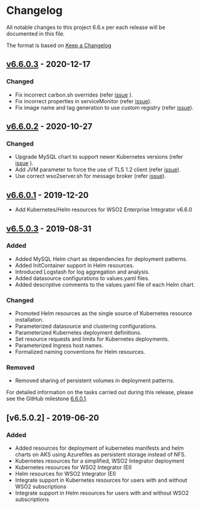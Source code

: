 # Changelog
All notable changes to this project 6.6.x per each release will be documented in this file.

The format is based on [Keep a Changelog](https://keepachangelog.com/en/1.0.0/)

## [v6.6.0.3] - 2020-12-17

### Changed

- Fix incorrect carbon.sh overrides (refer [issue](https://github.com/wso2/kubernetes-ei/issues/238) ).
- Fix incorrect properties in serviceMonitor (refer [issue](https://github.com/wso2/kubernetes-ei/issues/239)).
- Fix image name and tag generation to use custom registry (refer [issue](https://github.com/wso2/kubernetes-ei/issues/240)).

## [v6.6.0.2] - 2020-10-27

### Changed

- Upgrade MySQL chart to support newer Kubernetes versions (refer [issue](https://github.com/wso2/kubernetes-ei/issues/233) ).
- Add JVM parameter to force the use of TLS 1.2 client (refer [issue](https://github.com/wso2/kubernetes-ei/issues/230)).
- Use correct wso2server.sh for message broker (refer [issue](https://github.com/wso2/kubernetes-ei/issues/234)).

## [v6.6.0.1] - 2019-12-20
- Add Kubernetes/Helm resources for WSO2 Enterprise Integrator v6.6.0

## [v6.5.0.3] - 2019-08-31

### Added
- Added MySQL Helm chart as dependencies for deployment patterns.
- Added InitContainer support in Helm resources.
- Introduced Logstash for log aggregation and analysis.
- Added datasource configurations to values.yaml files.
- Added descriptive comments to the values.yaml file of each Helm chart.

### Changed
- Promoted Helm resources as the single source of Kubernetes resource installation.
- Parameterized datasource and clustering configurations.
- Parameterized Kubernetes deployment definitions.
- Set resource requests and limits for Kubernetes deployments.
- Parameterized Ingress host names.
- Formalized naming conventions for Helm resources.

### Removed
- Removed sharing of persistent volumes in deployment patterns.

For detailed information on the tasks carried out during this release, please see the GitHub milestone
[6.6.0.1](https://github.com/wso2/kubernetes-ei/milestone/8).

## [v6.5.0.2] - 2019-06-20

### Added
- Added resources for deployment of kubernetes manifests and helm charts on AKS using Azurefiles as persistent storage instead of NFS.
- Kubernetes resources for a simplified, WSO2 Integrator deployment
- Kubernetes resources for WSO2 Integrator (EI) 
- Helm resources for WSO2 Integrator (EI)
- Integrate support in Kubernetes resources for users with and without WSO2 subscriptions
- Integrate support in Helm resources for users with and without WSO2 subscriptions

[v6.5.0.3]: https://github.com/wso2/kubernetes-ei/compare/v6.5.0.2...v6.5.0.3
[v6.6.0.1]: https://github.com/wso2/kubernetes-ei/compare/v6.5.0.3...v6.6.0.1
[v6.6.0.2]: https://github.com/wso2/kubernetes-ei/compare/v6.6.0.2...v6.6.0.1
[v6.6.0.3]: https://github.com/wso2/kubernetes-ei/compare/v6.6.0.3...v6.6.0.2
